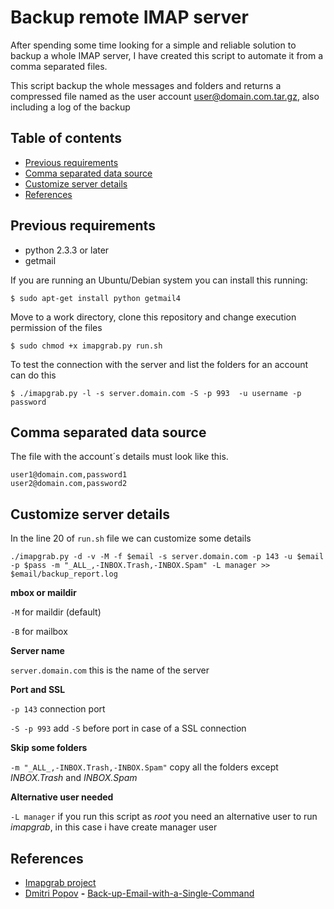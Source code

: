 # Backup remote IMAP server #

After spending some time looking for a simple and reliable solution to backup a whole IMAP server, I have created this script to automate it from a comma separated files.

This script backup the whole messages and folders and returns a compressed file named as the user account user@domain.com.tar.gz, also including a log of the backup

## Table of contents ##
- [Previous requirements](#previous-requirements)
- [Comma separated data source](#comma-separated-data-source)
- [Customize server details](#customize-server-details)
- [References](#references)

## Previous requirements ##

- python 2.3.3 or later
- getmail

If you are running an Ubuntu/Debian system you can install this running:

```Shell
$ sudo apt-get install python getmail4
```
Move to a work directory, clone this repository and change execution permission of the files
```Shell
$ sudo chmod +x imapgrab.py run.sh
```
To test the connection with the server and list the folders for an account can do this

```Shell
$ ./imapgrab.py -l -s server.domain.com -S -p 993  -u username -p password
```

## Comma separated data source ##
The file with the account´s details must look like this.
```Shell
user1@domain.com,password1
user2@domain.com,password2
```

## Customize server details ##
In the line 20 of `run.sh` file we can customize some details
```Shell
./imapgrab.py -d -v -M -f $email -s server.domain.com -p 143 -u $email -p $pass -m "_ALL_,-INBOX.Trash,-INBOX.Spam" -L manager >> $email/backup_report.log
```
**mbox or maildir**

`-M` for maildir (default)

`-B` for mailbox

**Server name**

`server.domain.com` this is the name of the server

**Port and SSL**

`-p 143` connection port

`-S -p 993` add `-S` before port in case of a SSL connection

**Skip some folders**

`-m "_ALL_,-INBOX.Trash,-INBOX.Spam"` copy all the folders except *INBOX.Trash* and *INBOX.Spam*

**Alternative user needed**

`-L manager` if you run this script as *root* you need an alternative user to run *imapgrab*, in this case i have create manager user

## References ##
 - [Imapgrab project](http://sourceforge.net/projects/imapgrab/)
 - [Dmitri Popov](https://github.com/dmpop) **-** [Back-up-Email-with-a-Single-Command](http://www.linux-magazine.com/Online/Blogs/Productivity-Sauce/Back-up-Email-with-a-Single-Command)
